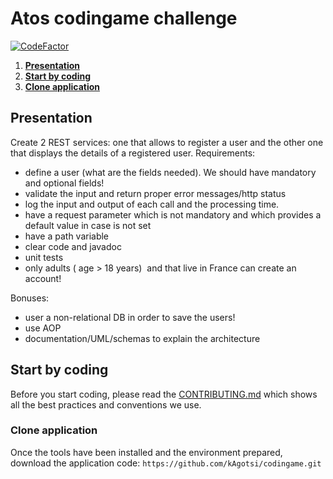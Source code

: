# Atos codingame challenge 

[![CodeFactor](https://www.codefactor.io/repository/github/ajarno/to52-project/badge/develop?s=53b7342f68a10c0e24ef9e9d6e7587e072f5abcc)](https://www.codefactor.io/repository/github/ajarno/to52-project/overview/develop)

1. [**Presentation**](#presentation)
1. [**Start by coding**](#sarting-by-coding)
1. [**Clone application**](#clone-application)

## Presentation

Create 2 REST services: one that allows to register a user and the other one that displays the details
of a registered user.
Requirements:
- define a user (what are the fields needed). We should have mandatory and optional fields!
- validate the input and return proper error messages/http status
- log the input and output of each call and the processing time.
- have a request parameter which is not mandatory and which provides a default value in case is not
set
- have a path variable
- clear code and javadoc
- unit tests
- only adults ( age &gt; 18 years)  and that live in France can create an account!

Bonuses:
- user a non-relational DB in order to save the users!
- use AOP
- documentation/UML/schemas to explain the architecture

## Start by coding

Before you start coding, please read the [CONTRIBUTING.md](./CONTRIBUTING.md) which shows all the best practices and conventions we use.

### Clone application

Once the tools have been installed and the environment prepared, download the application code:
`https://github.com/kAgotsi/codingame.git`
